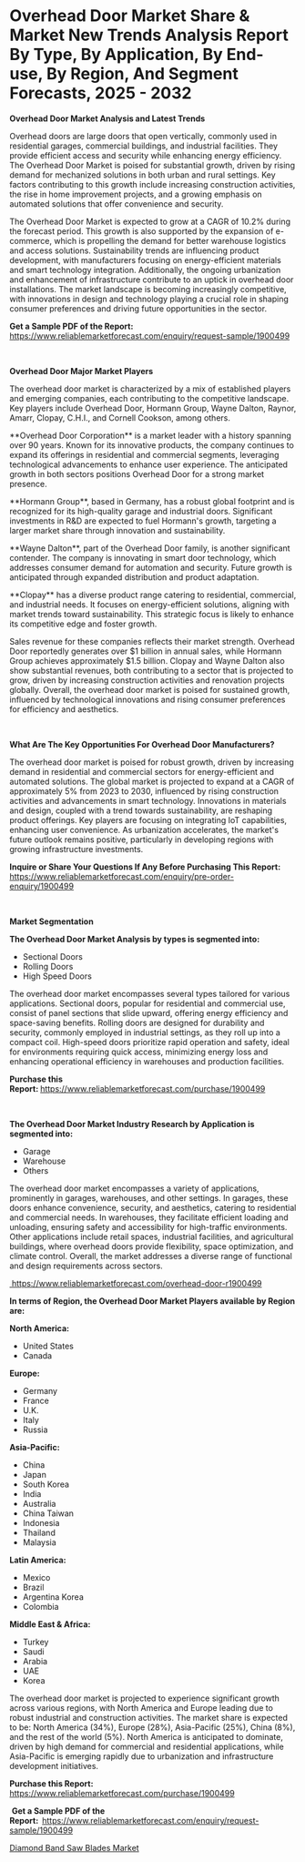 <p><h1>Overhead Door Market Share & Market New Trends Analysis Report By Type, By Application, By End-use, By Region, And Segment Forecasts, 2025 - 2032</h1></p><p><strong>Overhead Door Market Analysis and Latest Trends</strong></p>
<p><p>Overhead doors are large doors that open vertically, commonly used in residential garages, commercial buildings, and industrial facilities. They provide efficient access and security while enhancing energy efficiency. The Overhead Door Market is poised for substantial growth, driven by rising demand for mechanized solutions in both urban and rural settings. Key factors contributing to this growth include increasing construction activities, the rise in home improvement projects, and a growing emphasis on automated solutions that offer convenience and security.</p><p>The Overhead Door Market is expected to grow at a CAGR of 10.2% during the forecast period. This growth is also supported by the expansion of e-commerce, which is propelling the demand for better warehouse logistics and access solutions. Sustainability trends are influencing product development, with manufacturers focusing on energy-efficient materials and smart technology integration. Additionally, the ongoing urbanization and enhancement of infrastructure contribute to an uptick in overhead door installations. The market landscape is becoming increasingly competitive, with innovations in design and technology playing a crucial role in shaping consumer preferences and driving future opportunities in the sector.</p></p>
<p><strong>Get a Sample PDF of the Report:&nbsp;</strong> <a href="https://www.reliablemarketforecast.com/enquiry/request-sample/1900499?utm_campaign=2260&utm_medium=2&utm_source=Github&utm_content=ia&utm_term=22022025&utm_id=overhead-door">https://www.reliablemarketforecast.com/enquiry/request-sample/1900499</a></p>
<p>&nbsp;</p>
<p><strong>Overhead Door Major Market Players</strong></p>
<p><p>The overhead door market is characterized by a mix of established players and emerging companies, each contributing to the competitive landscape. Key players include Overhead Door, Hormann Group, Wayne Dalton, Raynor, Amarr, Clopay, C.H.I., and Cornell Cookson, among others.</p><p>**Overhead Door Corporation** is a market leader with a history spanning over 90 years. Known for its innovative products, the company continues to expand its offerings in residential and commercial segments, leveraging technological advancements to enhance user experience. The anticipated growth in both sectors positions Overhead Door for a strong market presence.</p><p>**Hormann Group**, based in Germany, has a robust global footprint and is recognized for its high-quality garage and industrial doors. Significant investments in R&D are expected to fuel Hormann's growth, targeting a larger market share through innovation and sustainability.</p><p>**Wayne Dalton**, part of the Overhead Door family, is another significant contender. The company is innovating in smart door technology, which addresses consumer demand for automation and security. Future growth is anticipated through expanded distribution and product adaptation.</p><p>**Clopay** has a diverse product range catering to residential, commercial, and industrial needs. It focuses on energy-efficient solutions, aligning with market trends toward sustainability. This strategic focus is likely to enhance its competitive edge and foster growth.</p><p>Sales revenue for these companies reflects their market strength. Overhead Door reportedly generates over $1 billion in annual sales, while Hormann Group achieves approximately $1.5 billion. Clopay and Wayne Dalton also show substantial revenues, both contributing to a sector that is projected to grow, driven by increasing construction activities and renovation projects globally. Overall, the overhead door market is poised for sustained growth, influenced by technological innovations and rising consumer preferences for efficiency and aesthetics.</p></p>
<p>&nbsp;</p>
<p><strong>What Are The Key Opportunities For Overhead Door Manufacturers?</strong></p>
<p><p>The overhead door market is poised for robust growth, driven by increasing demand in residential and commercial sectors for energy-efficient and automated solutions. The global market is projected to expand at a CAGR of approximately 5% from 2023 to 2030, influenced by rising construction activities and advancements in smart technology. Innovations in materials and design, coupled with a trend towards sustainability, are reshaping product offerings. Key players are focusing on integrating IoT capabilities, enhancing user convenience. As urbanization accelerates, the market's future outlook remains positive, particularly in developing regions with growing infrastructure investments.</p></p>
<p><strong>Inquire or Share Your Questions If Any Before Purchasing This Report:</strong> <a href="https://www.reliablemarketforecast.com/enquiry/pre-order-enquiry/1900499?utm_campaign=2260&utm_medium=2&utm_source=Github&utm_content=ia&utm_term=22022025&utm_id=overhead-door">https://www.reliablemarketforecast.com/enquiry/pre-order-enquiry/1900499</a></p>
<p>&nbsp;</p>
<p><strong>Market Segmentation</strong></p>
<p><strong>The Overhead Door Market Analysis by types is segmented into:</strong></p>
<p><ul><li>Sectional Doors</li><li>Rolling Doors</li><li>High Speed Doors</li></ul></p>
<p><p>The overhead door market encompasses several types tailored for various applications. Sectional doors, popular for residential and commercial use, consist of panel sections that slide upward, offering energy efficiency and space-saving benefits. Rolling doors are designed for durability and security, commonly employed in industrial settings, as they roll up into a compact coil. High-speed doors prioritize rapid operation and safety, ideal for environments requiring quick access, minimizing energy loss and enhancing operational efficiency in warehouses and production facilities.</p></p>
<p><strong>Purchase this Report:&nbsp;</strong><a href="https://www.reliablemarketforecast.com/purchase/1900499?utm_campaign=2260&utm_medium=2&utm_source=Github&utm_content=ia&utm_term=22022025&utm_id=overhead-door">https://www.reliablemarketforecast.com/purchase/1900499</a></p>
<p>&nbsp;</p>
<p><strong>The Overhead Door Market Industry Research by Application is segmented into:</strong></p>
<p><ul><li>Garage</li><li>Warehouse</li><li>Others</li></ul></p>
<p><p>The overhead door market encompasses a variety of applications, prominently in garages, warehouses, and other settings. In garages, these doors enhance convenience, security, and aesthetics, catering to residential and commercial needs. In warehouses, they facilitate efficient loading and unloading, ensuring safety and accessibility for high-traffic environments. Other applications include retail spaces, industrial facilities, and agricultural buildings, where overhead doors provide flexibility, space optimization, and climate control. Overall, the market addresses a diverse range of functional and design requirements across sectors.</p></p>
<p><a href="https://www.reliablemarketforecast.com/overhead-door-r1900499?utm_campaign=2260&utm_medium=2&utm_source=Github&utm_content=ia&utm_term=22022025&utm_id=overhead-door">&nbsp;https://www.reliablemarketforecast.com/overhead-door-r1900499</a></p>
<p><strong>In terms of Region, the Overhead Door Market Players available by Region are:</strong></p>
<p>
    <p> <strong> North America: </strong>
        <ul>
            <li>United States</li>
            <li>Canada</li>
        </ul>
        </p> 
    <p> <strong> Europe: </strong>
        <ul>
            <li>Germany</li>
            <li>France</li>
            <li>U.K.</li>
            <li>Italy</li>
            <li>Russia</li>
        </ul>
        </p> 
    <p> <strong> Asia-Pacific: </strong>
        <ul>
            <li>China</li>
            <li>Japan</li>
            <li>South Korea</li>
            <li>India</li>
            <li>Australia</li>
            <li>China Taiwan</li>
            <li>Indonesia</li>
            <li>Thailand</li>
            <li>Malaysia</li>
        </ul>
        </p> 
    <p> <strong> Latin America: </strong>
        <ul>
            <li>Mexico</li>
            <li>Brazil</li>
            <li>Argentina Korea</li>
            <li>Colombia</li>
        </ul>
        </p> 
    <p> <strong> Middle East & Africa: </strong>
        <ul>
            <li>Turkey</li>
            <li>Saudi</li>
            <li>Arabia</li>
            <li>UAE</li>
            <li>Korea</li>
        </ul>
    </p>
    </p>
<p><p>The overhead door market is projected to experience significant growth across various regions, with North America and Europe leading due to robust industrial and construction activities. The market share is expected to be: North America (34%), Europe (28%), Asia-Pacific (25%), China (8%), and the rest of the world (5%). North America is anticipated to dominate, driven by high demand for commercial and residential applications, while Asia-Pacific is emerging rapidly due to urbanization and infrastructure development initiatives.</p></p>
<p><strong>Purchase this Report: </strong><a href="https://www.reliablemarketforecast.com/purchase/1900499?utm_campaign=2260&utm_medium=2&utm_source=Github&utm_content=ia&utm_term=22022025&utm_id=overhead-door">https://www.reliablemarketforecast.com/purchase/1900499</a></p>
<p>&nbsp;<strong>Get a Sample PDF of the Report:&nbsp;&nbsp;</strong><a href="https://www.reliablemarketforecast.com/enquiry/request-sample/1900499?utm_campaign=2260&utm_medium=2&utm_source=Github&utm_content=ia&utm_term=22022025&utm_id=overhead-door">https://www.reliablemarketforecast.com/enquiry/request-sample/1900499</a></p>
<p><strong></strong></p>
<p><p><a href="https://github.com/comasnickie/Market-Research-Report-List-1/blob/main/diamond-band-saw-blades-market.md?utm_campaign=2260&utm_medium=2&utm_source=Github&utm_content=ia&utm_term=22022025&utm_id=overhead-door">Diamond Band Saw Blades Market</a></p></p>